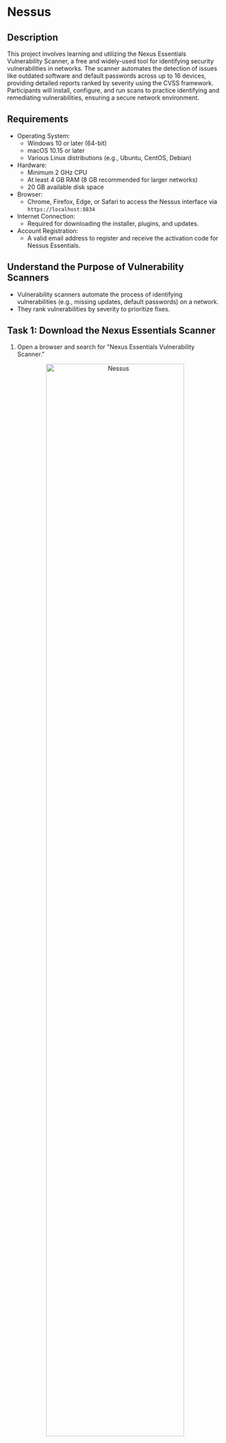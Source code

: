 <h1>Nessus</h1>

<h2>Description</h2>

<p>This project involves learning and utilizing the Nexus Essentials Vulnerability Scanner, a free and widely-used tool for identifying security vulnerabilities in networks. The scanner automates the detection of issues like outdated software and default passwords across up to 16 devices, providing detailed reports ranked by severity using the CVSS framework. Participants will install, configure, and run scans to practice identifying and remediating vulnerabilities, ensuring a secure network environment.</p>

<h2>Requirements</h2>

- Operating System:
  - Windows 10 or later (64-bit)
  - macOS 10.15 or later
  - Various Linux distributions (e.g., Ubuntu, CentOS, Debian)
- Hardware:
  - Minimum 2 GHz CPU
  - At least 4 GB RAM (8 GB recommended for larger networks)
  - 20 GB available disk space
- Browser:
  - Chrome, Firefox, Edge, or Safari to access the Nessus interface via ``https://localhost:8834``
- Internet Connection:
  - Required for downloading the installer, plugins, and updates.
- Account Registration:
  - A valid email address to register and receive the activation code for Nessus Essentials.

## Understand the Purpose of Vulnerability Scanners

- Vulnerability scanners automate the process of identifying vulnerabilities (e.g., missing updates, default passwords) on a network.
- They rank vulnerabilities by severity to prioritize fixes.

## Task 1: Download the Nexus Essentials Scanner

1. Open a browser and search for "Nexus Essentials Vulnerability Scanner."
<p align="center">
<img src="https://i.imgur.com/pbjWJK1.png" height="80%" width="80%" alt="Nessus"/>
</p>

3. Visit the Tenable website, fill in the required fields (first name, last name, email), and click "Get Started."
<p align="center">
<img src="https://i.imgur.com/fBZhoEf.png" height="80%" width="80%" alt="Nessus"/>
</p>

4. Follow the link sent to your email to download the software.
<p align="center">
<img src="https://i.imgur.com/iAxgCKZ.png" height="80%" width="80%" alt="Nessus"/>
</p>

5. Choose the appropriate version for your system (e.g., Windows x86 64-bit).
<p align="center">
<img src="https://i.imgur.com/r0hFFSK.png" height="80%" width="80%" alt="Nessus"/>
</p>

## Task 2: Install the Scanner

1. Launch the installer after downloading.
<p align="center">
<img src="https://i.imgur.com/K9blKwP.png" height="80%" width="80%" alt="Nessus"/>
</p>

2. Select the default installation options (no custom changes needed).

3. Allow the software to download and install required plugins (this process may take 30–40 minutes).
<p align="center">
<img src="https://i.imgur.com/OgiBzSE.png" height="80%" width="80%" alt="Nessus"/>
</p>

## Task 3: Access the Scanner

1. The scanner is accessed via a web browser.

2. Open a browser and navigate to ``https://localhost:8834``.
<p align="center">
<img src="https://i.imgur.com/uqI7CV5.png" height="80%" width="80%" alt="Nessus"/>
</p>

3. Save the URL for easy access later.

## Task 4: Set Up the Scanner

1. Register the software using the activation code sent to your email.
<p align="center">
<img src="https://i.imgur.com/w4giqjd.png" height="80%" width="80%" alt="Nessus"/>
</p>

2. Create a username and password to log in.
<p align="center">
<img src="https://i.imgur.com/ydUTVQY.png" height="80%" width="80%" alt="Nessus"/>
</p>

3. Use a strong password (e.g., "P@ssw0rd").

4. Wait for download to complete.
<p align="center">
<img src="https://i.imgur.com/oBw0seC.png" height="80%" width="80%" alt="Nessus"/>
</p>

## Task 5: Find Your Network Details

1. Open the Terminal
     - Press ``Command + Space``, type ``Terminal``, and press Enter.
       <p align="center">
       <img src="https://i.imgur.com/F7kG97z.png" height="80%" width="80%" alt="Nessus"/></p>

       - Use this command to directly display the IP address and network information:
         ```bash
         ipconfig getifaddr en0
         ```
         <p align="center">
          <img src="https://i.imgur.com/WbVzMc5.png" height="80%" width="80%" alt="Nessus"/>
          </p>
          
       - For the subnet mask:
         ```bash
         ipconfig getoption en0 subnet_mask
         ```
         <p align="center">
          <img src="https://i.imgur.com/AZXaY2H.png" height="80%" width="80%" alt="Nessus"/>
          </p>
2. Determine the Network ID
   - Convert the IP address and subnet mask to the network ID. For example:
     - IP Address: 192.168.1.14
     - Subnet Mask: 255.255.255.0 (or /24).
     - Network ID: 192.168.1.14/24.

## Task 6: Create a New Scan

1. Log in to the scanner via your browser (``https://localhost:8834``).

2. Select the option to create a new scan and choose a "Basic Network Scan."
<p align="center">
<img src="https://i.imgur.com/qmzDuAi.png" height="80%" width="80%" alt="Nessus"/>
</p>

3. Name your scan (e.g., "My Home Network").
<p align="center">
<img src="https://i.imgur.com/qXYrMqZ.png" height="80%" width="80%" alt="Nessus"/>
</p>

4. Enter the network ID (e.g., ``192.168.1.14/24``).
<p align="center">
<img src="https://i.imgur.com/PWlJIu8.png" height="80%" width="80%" alt="Nessus"/>
</p>

5. Save the scan configuration.

## Task 7: Run the Scan

1. Launch the scan and wait for it to complete.
<p align="center">
<img src="https://i.imgur.com/jlyhu0C.png" height="80%" width="80%" alt="Nessus"/>
</p>

2. Scanning time will vary based on network size and resources.

## Task 8: Review the Results

1. Once the scan is complete, review the findings:
   - Informational: General details; no immediate action required.
   - Low/Medium/High/Critical: Assess these vulnerabilities based on severity and prioritize fixes.
<p align="center">
<img src="https://i.imgur.com/fwchVyM.png" height="80%" width="80%" alt="Nessus"/>
</p>

2. Click on each vulnerability to view details (e.g., outdated software, default passwords).
<p align="center">
<img src="https://i.imgur.com/iVdqtJd.png" height="80%" width="80%" alt="Nessus"/>
</p>

<p align="center">
<img src="https://i.imgur.com/RpYRMu6.png" height="80%" width="80%" alt="Nessus"/>
</p>

<p align="center">
<img src="https://i.imgur.com/WjYY0p3.png" height="80%" width="80%" alt="Nessus"/>
</p>

<p align="center">
<img src="https://i.imgur.com/m5joU5u.png" height="80%" width="80%" alt="Nessus"/>
</p>

<p align="center">
<img src="https://i.imgur.com/OVI2mP6.png" height="80%" width="80%" alt="Nessus"/>
</p>

## Task 9: Remediate Vulnerabilities

1. Address vulnerabilities based on severity:
   - Critical/High: Fix immediately (e.g., update software, reset default passwords).
   - Medium/Low: Address as time permits.
2. For outdated machines: Run Windows Update or apply necessary patches.
<p align="center">
<img src="https://i.imgur.com/LCYMZ6W.png" height="80%" width="80%" alt="Nessus"/>
</p>

## Task 10: Ongoing Use

1. Keep the software installed to regularly scan your network (up to 16 devices for free).
2. Regularly check for software updates to ensure the scanner is up-to-date.

## Key Points to Remember

- The scanner uses the CVSS (Common Vulnerability Scoring System) to rank vulnerabilities.
- Save the scanner’s access URL (``https://localhost:8834``) with the correct protocol (HTTPS).
- The software is free for up to 16 devices and can be used for both personal and small office networks.
